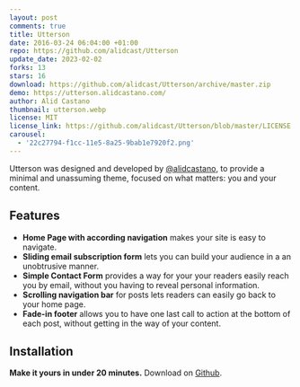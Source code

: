 ```yaml
---
layout: post
comments: true
title: Utterson
date: 2016-03-24 06:04:00 +01:00
repo: https://github.com/alidcast/Utterson
update_date: 2023-02-02
forks: 13
stars: 16
download: https://github.com/alidcast/Utterson/archive/master.zip
demo: https://utterson.alidcastano.com/
author: Alid Castano
thumbnail: utterson.webp
license: MIT
license_link: https://github.com/alidcast/Utterson/blob/master/LICENSE.md
carousel: 
  - '22c27794-f1cc-11e5-8a25-9bab1e7920f2.png'
---
```


Utterson was designed and developed by [@alidcastano](https://twitter.com/alidcastano), to provide a minimal and unassuming theme, focused on what matters: you and your content.

## Features

* **Home Page with according navigation** makes your site is easy to navigate.
* **Sliding email subscription form** lets you can build your audience in a an unobtrusive manner.
* **Simple Contact Form** provides a way for your your readers easily reach you by email, without you having to reveal personal information.
* **Scrolling navigation bar** for posts lets readers can easily go back to your home page.
* **Fade-in footer** allows you to have one last call to action at the bottom of each post, without getting in the way of your content.

## Installation

**Make it yours in under 20 minutes.** Download on [Github](https://utterson.alidcastano.com/).
